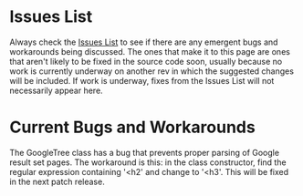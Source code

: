 # Issues List #

Always check the [Issues List](http://code.google.com/p/urlnet-python-library/issues/list) to see if there are any emergent bugs and workarounds being discussed. The ones that make it to this page are ones that aren't likely to be fixed in the source code soon, usually because no work is currently underway on another rev in which the suggested changes will be included. If work is underway, fixes from the Issues List will not necessarily appear here.

# Current Bugs and Workarounds #

The GoogleTree class has a bug that prevents proper parsing of Google result set pages. The workaround is this: in the class constructor, find the regular expression containing '<h2' and change to '<h3'. This will be fixed in the next patch release.